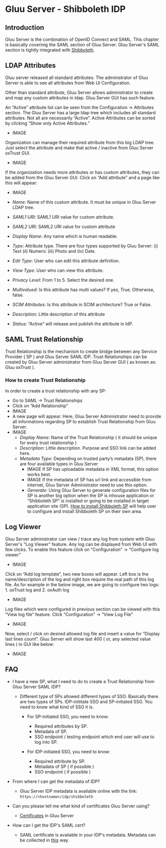 # Gluu Server - Shibboleth IDP

## Introduction

Gluu Server is the combination of OpenID Connect and SAML. This chapter is
basically coverinig the SAML section of Gluu Server.  Gluu Server's SAML section is tightly integrated with [Shibboleth](https://shibboleth.net/). 

## LDAP Attributes

Gluu server released all standard attributes. The administrator of Gluu Server
is able to see all attributes from Web UI Configuration. 

Other than standard attribute, Gluu Server allows administrator to create and
map any custom attributes in ldap. Gluu Server GUI has such feature.

An “Active” attribute list can be seen from the Configuration → Attributes section. 
The Gluu Server has a large ldap tree which includes all standard attributes. Not all are necessarily “Active”. Active Attributes can be sorted by clicking “Show only Active Attributes.”

* IMAGE

Organization can manage their required attribute from this big LDAP tree. Just
select the attribute and make that active / inactive from Gluu Server oxTrust GUI. 


* IMAGE

If the organization needs more attributes or has custom attributes, they can be added from the Gluu Server GUI. Click on “Add attribute” and a page like this will appear:

* IMAGE

* _Name_: Name of this custom attribute. It must be unique in Gluu Server LDAP tree.
* _SAML1 URI_: SAML1 URI value for custom attribute.
* _SAML2 URI_: SAML2 URI value for custom attribute
* _Display Name_: Any name which is human readable.
* _Type_: Attribute type. There are four types supported by Gluu Server: (i) Text (ii) Numeric (iii) Photo and (iv) Date.
* _Edit Type_: User who can edit this attribute definition.
* _View Type_:  User who can view this attribute.
* _Privacy Level_: From 1 to 5. Select the desired one.
* _Multivalued_: Is this attribute has multi values? If yes, True. Otherwise, false. 
* _SCIM Attributes_: Is this attribute in SCIM architecture? True or False.
* _Description_: Little description of this attribute
* _Status_: “Active” will release and publish the attribute in IdP. 
 

## SAML Trust Relationship

Trust Relationship is the mechanism to create bridge between any Service
Provider ( SP ) and Gluu Server SAML IDP. 
Trust Relationships can be created by Gluu Server administrator from Gluu Server
GUI ( as known as: Gluu oxTrust ).  

### How to create Trust Relationship

In order to create a trust relationship with any SP: 

* Go to SAML → Trust Relationships
* Click on “Add Relationship”
* IMAGE
* A new page will appear. Here, Gluu Server Administrator need to provide all informations regarding SP to establish Trust Relationship from Gluu Server. 
* IMAGE
    * _Display Name_: Name of the Trust Relationship ( it should be unique for every trust relationship ) 
    * _Description_: Little description. Purpose and SSO link can be added here.
    * _Metadata Type_: Depending on trusted party’s metadata (SP), there are four available types in Gluu Server
        * IMAGE
            If SP has uploadable metadata in XML format, this option works best.
        * IMAGE
            If the metadata of SP has url link and accessible from internet, Gluu Server Administrator need to use this option. 
        * _Generate_: Using Gluu Server to generate configuration files for SP is another big option when the SP is inhouse application or “Shibboleth SP” is installed or going to be installed in target application site (SP).  [How to install Shibboleth SP](http://www.gluu.org/docs/articles/apache-saml/) will help user to  configure and install Shibboleth SP on their own area.



## Log Viewer

Gluu Server administrator can view / trace any log from system with Gluu
Server's "Log Viewer" feature.  Any log can be displayed from Web UI with few clicks. To enable this feature click on “Configuration” → “Configure log viewer”

* IMAGE

Click on “Add log template”, two new boxes will appear. Left box is the name/description of the log and right box require the real path of this log file. As for example in the below image,  we are going to configure two logs: 1. oxTrust log and 2. oxAuth log

* IMAGE

Log files which were configured in previous section can be viewed with this “View log file” feature. Click “Configuration” → “View Log File”

* IMAGE

Now, select / click on desired allowed log file and insert a value for “Display last lines count”. Gluu Server will show last 400 ( or, any selected value lines ) in GUI like below:

* IMAGE
## FAQ 

* I have a new SP, what I need to do to create a Trust Relationship from Gluu Server SAML IDP? 
    * Different type of SPs allowed different types of SSO. Basically there are
two types of SPs. IDP-inititate SSO and SP-initiated SSO. You need to know what
kind of SSO it is. 
        * For SP-initiated SSO, you need to know: 
            * Required attributes by SP.  
            * Metadata of SP. 
            * SSO endpoint / testing endpoint which end user will use to log
            into SP.   

        * For IDP-initiated SSO, you need to know: 
            * Required attribute by SP. 
            * Metadata of SP ( if possible )
            * SSO endpoint ( if possible )

* From where I can get the metadata of IDP? 
    * Gluu Server IDP metadata is available online with the link: `https://<hostname>/idp/shibboleth`

* Can you please tell me what kind of certificates Gluu Server using? 
    * [Certificates](http://www.gluu.org/docs/admin-guide/certificates/) in Gluu Server             

* How can I get the IDP's SAML cert? 
    * SAML certificate is available in your IDP's metadata. Metadata can be collected in [this](https://support.gluu.org/questions/36/idp-certificate-entityid-location-http-redirect-location-etc/) way. 


